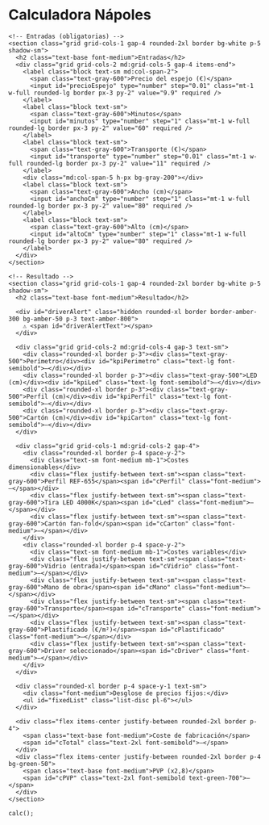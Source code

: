 <!doctype html>
<html lang="es">
<head>
  <meta charset="utf-8" />
  <meta name="viewport" content="width=device-width, initial-scale=1" />
  <title>Calculadora Nápoles</title>
  <script src="https://cdn.tailwindcss.com"></script>
</head>
<body class="bg-gray-50 text-gray-900">
  <main class="max-w-3xl mx-auto p-6 space-y-6">
    <h1 class="text-2xl font-semibold">Calculadora Nápoles</h1>

    <!-- Entradas (obligatorias) -->
    <section class="grid grid-cols-1 gap-4 rounded-2xl border bg-white p-5 shadow-sm">
      <h2 class="text-base font-medium">Entradas</h2>
      <div class="grid grid-cols-2 md:grid-cols-5 gap-4 items-end">
        <label class="block text-sm md:col-span-2">
          <span class="text-gray-600">Precio del espejo (€)</span>
          <input id="precioEspejo" type="number" step="0.01" class="mt-1 w-full rounded-lg border px-3 py-2" value="9.9" required />
        </label>
        <label class="block text-sm">
          <span class="text-gray-600">Minutos</span>
          <input id="minutos" type="number" step="1" class="mt-1 w-full rounded-lg border px-3 py-2" value="60" required />
        </label>
        <label class="block text-sm">
          <span class="text-gray-600">Transporte (€)</span>
          <input id="transporte" type="number" step="0.01" class="mt-1 w-full rounded-lg border px-3 py-2" value="11" required />
        </label>
        <div class="md:col-span-5 h-px bg-gray-200"></div>
        <label class="block text-sm">
          <span class="text-gray-600">Ancho (cm)</span>
          <input id="anchoCm" type="number" step="1" class="mt-1 w-full rounded-lg border px-3 py-2" value="80" required />
        </label>
        <label class="block text-sm">
          <span class="text-gray-600">Alto (cm)</span>
          <input id="altoCm" type="number" step="1" class="mt-1 w-full rounded-lg border px-3 py-2" value="80" required />
        </label>
      </div>
    </section>

    <!-- Resultado -->
    <section class="grid grid-cols-1 gap-4 rounded-2xl border bg-white p-5 shadow-sm">
      <h2 class="text-base font-medium">Resultado</h2>

      <div id="driverAlert" class="hidden rounded-xl border border-amber-300 bg-amber-50 p-3 text-amber-800">
        ⚠️ <span id="driverAlertText"></span>
      </div>

      <div class="grid grid-cols-2 md:grid-cols-4 gap-3 text-sm">
        <div class="rounded-xl border p-3"><div class="text-gray-500">Perímetro</div><div id="kpiPerimetro" class="text-lg font-semibold">—</div></div>
        <div class="rounded-xl border p-3"><div class="text-gray-500">LED (cm)</div><div id="kpiLed" class="text-lg font-semibold">—</div></div>
        <div class="rounded-xl border p-3"><div class="text-gray-500">Perfil (cm)</div><div id="kpiPerfil" class="text-lg font-semibold">—</div></div>
        <div class="rounded-xl border p-3"><div class="text-gray-500">Cartón (cm)</div><div id="kpiCarton" class="text-lg font-semibold">—</div></div>
      </div>

      <div class="grid grid-cols-1 md:grid-cols-2 gap-4">
        <div class="rounded-xl border p-4 space-y-2">
          <div class="text-sm font-medium mb-1">Costes dimensionables</div>
          <div class="flex justify-between text-sm"><span class="text-gray-600">Perfil REF-655</span><span id="cPerfil" class="font-medium">—</span></div>
          <div class="flex justify-between text-sm"><span class="text-gray-600">Tira LED 4000K</span><span id="cLed" class="font-medium">—</span></div>
          <div class="flex justify-between text-sm"><span class="text-gray-600">Cartón fan-fold</span><span id="cCarton" class="font-medium">—</span></div>
        </div>
        <div class="rounded-xl border p-4 space-y-2">
          <div class="text-sm font-medium mb-1">Costes variables</div>
          <div class="flex justify-between text-sm"><span class="text-gray-600">Vidrio (entrada)</span><span id="cVidrio" class="font-medium">—</span></div>
          <div class="flex justify-between text-sm"><span class="text-gray-600">Mano de obra</span><span id="cMano" class="font-medium">—</span></div>
          <div class="flex justify-between text-sm"><span class="text-gray-600">Transporte</span><span id="cTransporte" class="font-medium">—</span></div>
          <div class="flex justify-between text-sm"><span class="text-gray-600">Plastificado (€/m²)</span><span id="cPlastificado" class="font-medium">—</span></div>
          <div class="flex justify-between text-sm"><span class="text-gray-600">Driver seleccionado</span><span id="cDriver" class="font-medium">—</span></div>
        </div>
      </div>

      <div class="rounded-xl border p-4 space-y-1 text-sm">
        <div class="font-medium">Desglose de precios fijos:</div>
        <ul id="fixedList" class="list-disc pl-6"></ul>
      </div>

      <div class="flex items-center justify-between rounded-2xl border p-4">
        <span class="text-base font-medium">Coste de fabricación</span>
        <span id="cTotal" class="text-2xl font-semibold">—</span>
      </div>
      <div class="flex items-center justify-between rounded-2xl border p-4 bg-green-50">
        <span class="text-base font-medium">PVP (x2,8)</span>
        <span id="cPVP" class="text-2xl font-semibold text-green-700">—</span>
      </div>
    </section>
  </main>

  <script>
    const PROFILE_RATE_PER_M = 0.65625;
    const LED_RATE_PER_M = 2.00;
    const LED_FACTOR = 0.953125;
    const CARTON_PRICE_PER_M = 1.76;
    const LABOR_RATE_PER_MIN = 0.25;

    // Precio por m² de plastificado (variable)
    const PLASTIFICADO_RATE_PER_M2 = 1.00;

    // Fijos (sin plastificado ni driver)
    const FIXED_ITEMS = [
      { label: "4 codos marco trasero", price: 1.40 },
      { label: "8 tornillos TORX", price: 0.40 },
      { label: "Silicona", price: 0.50 },
      { label: "Base adhesiva brida", price: 0.15 },
      { label: "Bridas", price: 0.06 },
      { label: "Caja conexiones", price: 0.50 },
      { label: "Cola caliente", price: 0.50 },
      { label: "Asa modelo 1000", price: 0.07 },
      { label: "Refuerzo modelo 200", price: 0.11 },
      { label: "Amortización máquina", price: 1.00 },
      { label: "Etiqueta técnica", price: 0.20 },
      { label: "Bolsa + manual", price: 0.50 },
      { label: "Pegatina espejo", price: 0.50 },
    ];
    const FIXED_COST = FIXED_ITEMS.reduce((acc, it) => acc + it.price, 0);

    // Selección dinámica de driver por perímetro (cm)
    function selectDriver(perimetroCm) {
      if (perimetroCm <= 300) return { label: "Driver 30W", price: 7.65, alert: null };
      if (perimetroCm <= 450) return { label: "Driver 45W", price: 9.90, alert: null };
      if (perimetroCm <= 600) return { label: "Driver 60W", price: 13.30, alert: null };
      if (perimetroCm <= 1000) return { label: "Driver 100W", price: 23.00, alert: null };
      return { label: "—", price: 0, alert: "Perímetro supera 1000 cm. Revisar driver." };
    }

    // Modelo fanfold para cartón (del código original)
    const FANFOLD_WIDTHS_MM = [990, 1500, 1980, 2400];
    const K_FACTORS = {
      "990x990": 2.37997 / 3.60,
      "1500x990": 3.63600 / 4.80,
      "990x1500": 3.63600 / 4.80,
      "1500x1500": 4.50600 / 5.31,
    };
    const EXP_FALLBACK = 0.6;
    const LEN_BASE_PER_H = 1215 / 800;
    const LEN_TAPA_PER_H = 1188 / 800;

    const $ = (id) => document.getElementById(id);
    const euros = (n) => (new Intl.NumberFormat('es-ES', { style: 'currency', currency: 'EUR' })).format(n || 0);

    function pickWidth(requiredMm) { for (const w of FANFOLD_WIDTHS_MM) if (w >= requiredMm) return w; return FANFOLD_WIDTHS_MM[FANFOLD_WIDTHS_MM.length - 1]; }
    function areaPartM2(fanfoldMm, lengthMm) { return (fanfoldMm / 1000) * (lengthMm / 1000); }
    function getK(wb, wt) {
      const key = `${wb}x${wt}`;
      let k = K_FACTORS[key] ?? K_FACTORS[`${wt}x${wb}`];
      if (k) return k;
      const kref = K_FACTORS["990x990"];
      const avg = (wb + wt) / 2;
      return kref * Math.pow(avg / 990, EXP_FALLBACK);
    }
    function estimateLengthsMm(Hmm) { return { base: Math.round(Hmm * LEN_BASE_PER_H), tapa: Math.round(Hmm * LEN_TAPA_PER_H) }; }
    function cartonUnitsMeters(Wcm, Hcm) {
      const Wmm = Wcm * 10, Hmm = Hcm * 10;
      const { base: Lb, tapa: Lt } = estimateLengthsMm(Hmm);
      const w_base = pickWidth(Wmm);
      const w_tapa = pickWidth(Wmm);
      const areaTotal = areaPartM2(w_base, Lb) + areaPartM2(w_tapa, Lt);
      const k = getK(w_base, w_tapa);
      return areaTotal / k;
    }

    ["precioEspejo", "minutos", "transporte", "anchoCm", "altoCm"].forEach(id => $(id).addEventListener('input', calc));

    function valNum(id) { const v = parseFloat($(id).value); return Number.isFinite(v) ? v : 0; }

    function calc() {
      const E = valNum("precioEspejo"), Min = valNum("minutos"), T = valNum("transporte"), Wcm = valNum("anchoCm"), Hcm = valNum("altoCm");
      const invalido = (Wcm <= 0 || Hcm <= 0);

      // Geometría y métricas
      const Pcm = 2 * (Wcm + Hcm);
      const Pm  = Pcm / 100;
      const led_m = LED_FACTOR * Pm;
      const perfil_m = Pm;
      const area_m2 = (Wcm * Hcm) / 10000;

      // Cartón por fanfold
      const carton_m = cartonUnitsMeters(Wcm, Hcm);
      const costeCarton = CARTON_PRICE_PER_M * carton_m;

      // Plastificado por m² (variable)
      const costePlastificado = PLASTIFICADO_RATE_PER_M2 * area_m2;

      // Driver dinámico
      const driver = selectDriver(Pcm);
      const costeDriver = driver.price;

      // Costes principales
      const costePerfil = PROFILE_RATE_PER_M * perfil_m;
      const costeLed = LED_RATE_PER_M * led_m;
      const manoObra = LABOR_RATE_PER_MIN * Min;

      const costeFabricacion = (invalido ? 0 :
        (E + costePerfil + costeLed + costeCarton + manoObra + T + FIXED_COST + costePlastificado + costeDriver)
      );

      // KPIs
      $("kpiPerimetro").textContent = invalido ? '—' : (Pcm.toFixed(0) + ' cm');
      $("kpiLed").textContent = invalido ? '—' : ((led_m * 100).toFixed(0) + ' cm');
      $("kpiPerfil").textContent = invalido ? '—' : ((perfil_m * 100).toFixed(0) + ' cm');
      $("kpiCarton").textContent = invalido ? '—' : ((carton_m * 100).toFixed(0) + ' cm');

      // Desglose
      $("cPerfil").textContent = invalido ? '—' : euros(costePerfil);
      $("cLed").textContent = invalido ? '—' : euros(costeLed);
      $("cCarton").textContent = invalido ? '—' : euros(costeCarton);
      $("cVidrio").textContent = invalido ? '—' : euros(E);
      $("cMano").textContent = euros(manoObra);
      $("cTransporte").textContent = euros(T);
      $("cPlastificado").textContent = invalido ? '—' : euros(costePlastificado);
      $("cDriver").textContent = invalido ? '—' : `${driver.label}: ${euros(costeDriver)}`;

      // Fijos
      $("fixedList").innerHTML = FIXED_ITEMS.map(it => `<li>${it.label}: ${euros(it.price)}</li>`).join('');

      // Alerta si perímetro > 1000 cm
      const alertBox = $("driverAlert");
      const alertText = $("driverAlertText");
      if (!invalido && driver.alert) {
        alertBox.classList.remove('hidden');
        alertText.textContent = driver.alert;
      } else {
        alertBox.classList.add('hidden');
        alertText.textContent = '';
      }

      // Totales
      $("cTotal").textContent = euros(costeFabricacion);
      const pvp = costeFabricacion * 2.8;
      $("cPVP").textContent = euros(pvp);
    }

    calc();
  </script>
</body>
</html>

    calc();
  </script>
</body>
</html>
